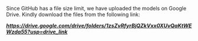 Since GitHub has a file size limit, we have uploaded the models on Google Drive. Kindly download the files from the following link:

**_https://drive.google.com/drive/folders/1zsZvRfyrBjQZkVxx0XUvQaKtWEWzda55?usp=drive_link_**